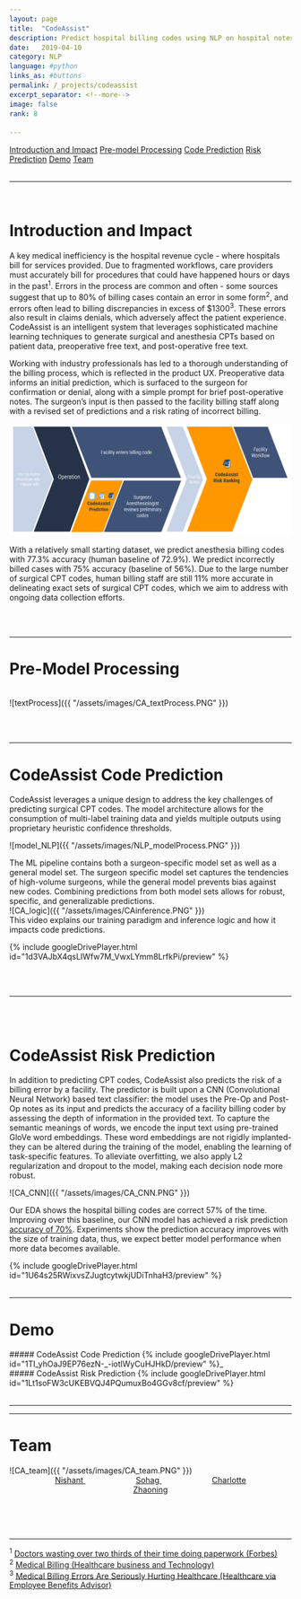 ```yaml
---
layout: page
title:  "CodeAssist"
description: Predict hospital billing codes using NLP on hospital notes
date:   2019-04-10
category: NLP
language: #python
links_as: #buttons
permalink: /_projects/codeassist
excerpt_separator: <!--more-->
image: false
rank: 8

---
```

<div id="nav" class="clearfix">
<a href="#1">Introduction and Impact</a>  
<a href="#2">Pre-model Processing</a>  
<a href="#3">Code Prediction</a>
<a href="#4">Risk Prediction</a>
<a href="#5">Demo</a>
<!-- <a href="#6">Error and Analysis</a> -->
<a href="#7">Team</a>
</div>
<br>
<hr>



<br>
<h1><a name="1"></a>Introduction and Impact</h1>

A key medical inefficiency is the hospital revenue cycle - where hospitals bill for services provided. Due to fragmented workflows, care providers must accurately bill for procedures that could have happened hours or days in the past<sup>1</sup>. Errors in the process are common and often - some sources suggest that up to 80% of billing cases contain an error in some form<sup>2</sup>, and errors often lead to billing discrepancies in excess of $1300<sup>3</sup>. These errors also result in claims denials, which adversely affect the patient experience. CodeAssist is an intelligent system that leverages sophisticated machine learning techniques to generate surgical and anesthesia CPTs based on patient data, preoperative free text, and post-operative free text.

Working with industry professionals has led to a thorough understanding of the billing process, which is reflected in the product UX. Preoperative data informs an initial prediction, which is surfaced to the surgeon for confirmation or denial, along with a simple prompt for brief post-operative notes. The surgeon’s input is then passed to the facility billing staff along with a revised set of predictions and a risk rating of incorrect billing.

<img src="/assets/images/CA_workflow.PNG" alt="drawing" />

With a relatively small starting dataset, we predict anesthesia billing codes with 77.3% accuracy (human baseline of 72.9%). We predict incorrectly billed cases with 75% accuracy (baseline of 56%). Due to the large number of surgical CPT codes, human billing staff are still 11% more accurate in delineating exact sets of surgical CPT codes, which we aim to address with ongoing data collection efforts.

<br><br>
<!--more-->
<hr>
<h1><a name="2"></a>Pre-Model Processing</h1>

<br>
![textProcess]({{ "/assets/images/CA_textProcess.PNG"  }})
<br>

<br><br>
<hr>
<h1><a name="3"></a>CodeAssist Code Prediction</h1>

CodeAssist leverages a unique design to address the key challenges of predicting surgical CPT codes. The model architecture allows for the consumption of multi-label training data and yields multiple outputs using proprietary heuristic confidence thresholds.     

![model_NLP]({{ "/assets/images/NLP_modelProcess.PNG"  }})

The ML pipeline contains both a surgeon-specific model set as well as a general model set. The surgeon specific model set captures the tendencies of high-volume surgeons, while the general model prevents bias against new codes. Combining predictions from both model sets allows for robust, specific, and generalizable predictions.
<br>
![CA_logic]({{ "/assets/images/CAinference.PNG"  }})
<br>
This video explains our training paradigm and inference logic and how it impacts code predictions.     

{% include googleDrivePlayer.html id="1d3VAJbX4qsLIWfw7M_VwxLYmm8LrfkPi/preview" %}


<br><br>
<hr>

<br><br>
<h1><a name="4"></a>CodeAssist Risk Prediction</h1>
In addition to predicting CPT codes, CodeAssist also predicts the risk of a billing error by a facility. The predictor is built upon a CNN (Convolutional Neural Network) based text classifier: the model uses the Pre-Op and Post-Op notes as its input and predicts the accuracy of a facility billing coder by assessing the depth of information in the provided text.     
To capture the semantic meanings of words, we encode the input text using pre-trained GloVe word embeddings. These word embeddings are not rigidly implanted- they can be altered during the training of the model, enabling the learning of task-specific features. To alleviate overfitting, we also apply L2 regularization and dropout to the model, making each decision node more robust.

![CA_CNN]({{ "/assets/images/CA_CNN.PNG"  }})

Our EDA shows the hospital billing codes are correct 57% of the time. Improving over this baseline, our CNN model has achieved a risk prediction [accuracy of 70%]({{site.baseurl}}/assets/images/CA_CNNerror.PNG"). Experiments show the prediction accuracy improves with the size of training data, thus, we expect better model performance when more data becomes available.



{% include googleDrivePlayer.html id="1U64s25RWixvsZJugtcytwkjUDiTnhaH3/preview" %}
<br><br>
<hr>
<h1><a name="5"></a>Demo</h1>
##### CodeAssist Code Prediction
{% include googleDrivePlayer.html id="1TI_yhOaJ9EP76ezN-_-iotlWyCuHJHkD/preview" %}_
<br>
##### CodeAssist Risk Prediction
{% include googleDrivePlayer.html id="1Lt1soFW3cUKEBVQJ4PQumuxBo4GGv8cf/preview" %}
<br><br>
<hr>

<hr>
<h1><a name="7"></a>Team</h1>
![CA_team]({{ "/assets/images/CA_team.PNG"  }})
<div align="middle">
  <a style="padding: 0px 45px;" href="https://www.linkedin.com/in/nvelagapudi/">
    <i class="fa fa-linkedin"></i>   Nishant
  <a style="padding: 0px 45px;" href="https://www.linkedin.com/in/sohag-desai/">
    <i class="fa fa-linkedin"></i>   Sohag
  <a style="padding: 0px 45px;" href="https://www.linkedin.com/in/charlotte-swavola/">
    <i class="fa fa-linkedin"></i>   Charlotte
  <a style="padding: 0px 15px;" href="https://www.linkedin.com/in/zhaoning-yu/">
    <i class="fa fa-linkedin"></i>   Zhaoning</a>

<br><br><br><hr>
<div align="left">
<sup>1</sup> <a href="https://www.forbes.com/sites/brucelee/2016/09/07/doctors-wasting-over-two-thirds-of-their-time-doing-paperwork/#5e3d4ec75d7b">Doctors wasting over two thirds of their time doing paperwork (Forbes)</a>   <br>  
<sup>2</sup> <a href="http://www.healthcarebusinesstech.com/medical-billing/">Medical Billing (Healthcare business and Technology)</a>        <br>
<sup>3</sup> <a href="https://healthcareinamerica.us/medical-billing-errors-are-seriously-hurting-healthcare-67d134441adc">Medical Billing Errors Are Seriously Hurting Healthcare (Healthcare via Employee Benefits Advisor)</a>
